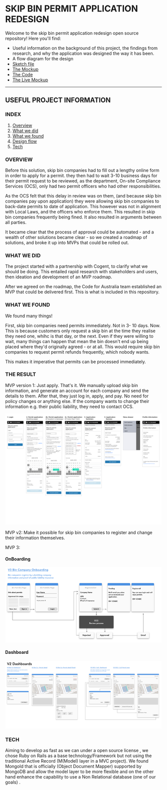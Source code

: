 # SKIP BIN PERMIT APPLICATION REDESIGN

Welcome to the skip bin permit application redesign open source repository! Here you'll find:

* Useful information on the background of this project, the findings from research, and why the application was designed the way it has been.
* A flow diagram for the design
* [Sketch file](https://github.com/CodeforAustralia/com-skip-bins/blob/master/design/MVPV1-Permit-app-responsive-V1.4.sketch) 
* [The Mockup](https://github.com/CodeforAustralia/com-skip-bins/tree/master/docs)
* [The Code](https://github.com/CodeforAustralia/com-skip-bins/tree/master/code)
* [The Live Mockup](https://codeforaustralia.github.io/com-skip-bins/)

____


## USEFUL PROJECT INFORMATION

### INDEX

1. [Overview](#overview)
2. [What we did](#what-we-did)
3. [What we found](#what-we-found)
4. [Design flow](#design-flow)
4. [Tech](#Tech)

### OVERVIEW

Before this solution, skip bin companies had to fill out a lengthy online form in order to apply for a permit. they then had to wait 3-10 business days for their permit request to be reviewed, as the department, On-site Compliance Services (OCS), only had two permit officers who had other responsibilities. 

As the OCS felt that this delay in review was on them, (and because skip bin companies pay upon application) they were allowing skip bin companies to back-date permits to date of application. This however was not in alignment with Local Laws, and the officers who enforce them. This resulted in skip bin companies frequently being fined. It also resulted in arguments between all parties.

It became clear that the process of approval could be automated - and a wealth of other solutions became clear - so we created a roadmap of solutions, and broke it up into MVPs that could be rolled out.

### WHAT WE DID

The project started with a partnership with Cogent, to clarify what we should be doing. This entailed rapid research with stakeholders and users, then ideation and development of an MVP roadmap.

After we agreed on the roadmap, the Code for Australia team established an MVP that could be delivered first. This is what is included in this repository.  

### WHAT WE FOUND

We found many things! 

First, skip bin companies need permits immediately. Not in 3- 10 days. Now. This is because customers only request a skip bin at the time they realise they need one, whihc is that day, or the next. Even if they were willing to wait, many things can happen that mean the bin doesn't end up being placed where they'd originally agreed - or at all. This would require skip bin companies to request permit refunds frequently, which nobody wants.

This makes it imperative that permits can be processed immediately.

### THE RESULT

MVP version 1: Just apply. That's it. We manually upload skip bin information, and generate an account for each company and send the details to them. After that, they just log in, apply, and pay. No need for policy changes or anything else. If the company wants to change their information e.g. their public liability, they need to contact OCS.

![Image showing the design flow, from login, to application, to payment, and successful payment. It also includes the menu and how you review your business information and log out.](https://github.com/CodeforAustralia/com-skip-bins/blob/master/imgs/flow.jpg) 


MVP v2: Make it possible for skip bin companies to register and change their information themselves.

MVP 3:


#### OnBoarding 
![alt text](https://github.com/CodeforAustralia/com-skip-bins/blob/master/imgs/Onboarding.PNG) 
#### Dashboard
![alt text](https://github.com/CodeforAustralia/com-skip-bins/blob/master/imgs/Dashboard.PNG) 

### TECH

Aiming to develop as fast as we can under a open source license , we chose Ruby on Rails as a base technology/Framework but not using the traditional Active Record (M(Model) layer in a  MVC project). We found MongoId that is officially (Object Document Mapper) supported by MongoDB and allow the model layer to be more flexible and on the other hand enhance the capability to use a Non Relational database (one of our goals) .

